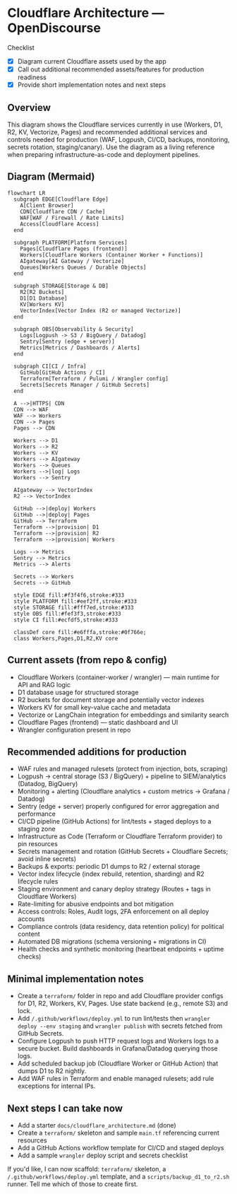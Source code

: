 # Cloudflare Architecture — OpenDiscourse

Checklist
- [x] Diagram current Cloudflare assets used by the app
- [x] Call out additional recommended assets/features for production readiness
- [x] Provide short implementation notes and next steps

## Overview
This diagram shows the Cloudflare services currently in use (Workers, D1, R2, KV, Vectorize, Pages) and recommended additional services and controls needed for production (WAF, Logpush, CI/CD, backups, monitoring, secrets rotation, staging/canary). Use the diagram as a living reference when preparing infrastructure-as-code and deployment pipelines.

## Diagram (Mermaid)

```mermaid
flowchart LR
  subgraph EDGE[Cloudflare Edge]
    A[Client Browser]
    CDN[Cloudflare CDN / Cache]
    WAF[WAF / Firewall / Rate Limits]
    Access[Cloudflare Access]
  end

  subgraph PLATFORM[Platform Services]
    Pages[Cloudflare Pages (frontend)]
    Workers[Cloudflare Workers (Container Worker + Functions)]
    AIgateway[AI Gateway / Vectorize]
    Queues[Workers Queues / Durable Objects]
  end

  subgraph STORAGE[Storage & DB]
    R2[R2 Buckets]
    D1[D1 Database]
    KV[Workers KV]
    VectorIndex[Vector Index (R2 or managed Vectorize)]
  end

  subgraph OBS[Observability & Security]
    Logs[Logpush -> S3 / BigQuery / Datadog]
    Sentry[Sentry (edge + server)]
    Metrics[Metrics / Dashboards / Alerts]
  end

  subgraph CI[CI / Infra]
    GitHub[GitHub Actions / CI]
    Terraform[Terraform / Pulumi / Wrangler config]
    Secrets[Secrets Manager / GitHub Secrets]
  end

  A -->|HTTPS| CDN
  CDN --> WAF
  WAF --> Workers
  CDN --> Pages
  Pages --> CDN

  Workers --> D1
  Workers --> R2
  Workers --> KV
  Workers --> AIgateway
  Workers --> Queues
  Workers -->|log| Logs
  Workers --> Sentry

  AIgateway --> VectorIndex
  R2 --> VectorIndex

  GitHub -->|deploy| Workers
  GitHub -->|deploy| Pages
  GitHub --> Terraform
  Terraform -->|provision| D1
  Terraform -->|provision| R2
  Terraform -->|provision| Workers

  Logs --> Metrics
  Sentry --> Metrics
  Metrics --> Alerts

  Secrets --> Workers
  Secrets --> GitHub

  style EDGE fill:#f3f4f6,stroke:#333
  style PLATFORM fill:#eef2ff,stroke:#333
  style STORAGE fill:#fff7ed,stroke:#333
  style OBS fill:#fef3f3,stroke:#333
  style CI fill:#ecfdf5,stroke:#333

  classDef core fill:#e6fffa,stroke:#0f766e;
  class Workers,Pages,D1,R2,KV core
``` 

## Current assets (from repo & config)
- Cloudflare Workers (container-worker / wrangler) — main runtime for API and RAG logic
- D1 database usage for structured storage
- R2 buckets for document storage and potentially vector indexes
- Workers KV for small key-value cache and metadata
- Vectorize or LangChain integration for embeddings and similarity search
- Cloudflare Pages (frontend) — static dashboard and UI
- Wrangler configuration present in repo

## Recommended additions for production
- WAF rules and managed rulesets (protect from injection, bots, scraping)
- Logpush -> central storage (S3 / BigQuery) + pipeline to SIEM/analytics (Datadog, BigQuery)
- Monitoring + alerting (Cloudflare analytics + custom metrics -> Grafana / Datadog)
- Sentry (edge + server) properly configured for error aggregation and performance
- CI/CD pipeline (GitHub Actions) for lint/tests + staged deploys to a staging zone
- Infrastructure as Code (Terraform or Cloudflare Terraform provider) to pin resources
- Secrets management and rotation (GitHub Secrets + Cloudflare Secrets; avoid inline secrets)
- Backups & exports: periodic D1 dumps to R2 / external storage
- Vector index lifecycle (index rebuild, retention, sharding) and R2 lifecycle rules
- Staging environment and canary deploy strategy (Routes + tags in Cloudflare Workers)
- Rate-limiting for abusive endpoints and bot mitigation
- Access controls: Roles, Audit logs, 2FA enforcement on all deploy accounts
- Compliance controls (data residency, data retention policy) for political content
- Automated DB migrations (schema versioning + migrations in CI)
- Health checks and synthetic monitoring (heartbeat endpoints + uptime checks)

## Minimal implementation notes
- Create a `terraform/` folder in repo and add Cloudflare provider configs for D1, R2, Workers, KV, Pages. Use state backend (e.g., remote S3) and lock.
- Add `/.github/workflows/deploy.yml` to run lint/tests then `wrangler deploy --env staging` and `wrangler publish` with secrets fetched from GitHub Secrets.
- Configure Logpush to push HTTP request logs and Workers logs to a secure bucket. Build dashboards in Grafana/Datadog querying those logs.
- Add scheduled backup job (Cloudflare Worker or GitHub Action) that dumps D1 to R2 nightly.
- Add WAF rules in Terraform and enable managed rulesets; add rule exceptions for internal IPs.

## Next steps I can take now
- Add a starter `docs/cloudflare_architecture.md` (done)
- Create a `terraform/` skeleton and sample `main.tf` referencing current resources
- Add a GitHub Actions workflow template for CI/CD and staged deploys
- Add a sample `wrangler` deploy script and secrets checklist

If you'd like, I can now scaffold: `terraform/` skeleton, a `/.github/workflows/deploy.yml` template, and a `scripts/backup_d1_to_r2.sh` runner. Tell me which of those to create first.
